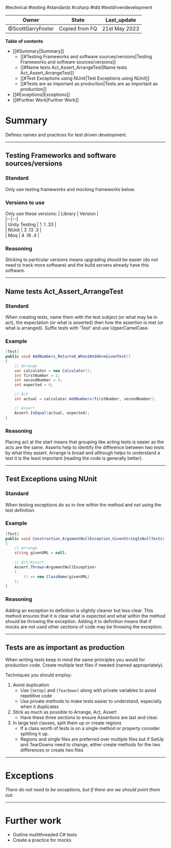 #technical #testing #standards #csharp #tdd #testdrivendevelopment

|Owner|State|Last_update|
|--|--|--|
|@ScottGarryFoster|Copied from FQ|21st May 2023|

**Table of contents**
- [[#Summary|Summary]]
    - [[#Testing Frameworks and software sources/versions|Testing Frameworks and software sources/versions]]
    - [[#Name tests Act_Assert_ArrangeTest|Name tests Act_Assert_ArrangeTest]]
    - [[#Test Exceptions using NUnit|Test Exceptions using NUnit]]
    - [[#Tests are as important as production|Tests are as important as production]]
- [[#Exceptions|Exceptions]]
- [[#Further Work|Further Work]]

# Summary
Defines names and practices for test driven development.

---
## Testing Frameworks and software sources/versions
### Standard
Only use testing frameworks and mocking frameworks below.

### Versions to use
Only use these versions:
| Library | Version |  
|--|--|  
| Unity Testing | 1 .1 .33 |  
| NUnit | 3 .13 .3 |  
| Moq | 4 .18 .4 |

### Reasoning
Sticking to particular versions means upgrading should be easier (do not need to track more software) and the build servers already have this software.

---
## Name tests Act_Assert_ArrangeTest
### Standard
When creating tests, name them with the test subject (or what may be in act), the expectation (or what is asserted) then how the assertion is met (or what is arranged). Suffix tests with 'Test' and use UpperCamelCase.

### Example
``` c#
[Test]
public void AddNumbers_Returns6_When2And4AreGivenTest()
{
    // Arrange
    var calculator = new Calculator();
    int firstNumber = 2;
    int secondNumber = 4;
    int expected = 6;

    // Act
    int actual = calculator.AddNumbers(firstNumber, secondNumber);

    // Assert
    Assert.IsEqual(actual, expected);
}
```

### Reasoning
Placing act at the start means that grouping like acting tests is easier as the acts are the same. Asserts help to identify the difference between two tests by what they assert. Arrange is broad and although helps to understand a test it is the least important (reading the code is generally better).

---
## Test Exceptions using NUnit
### Standard
When testing exceptions do so in-line within the method and not using the test definition.

### Example
``` c#
[Test]  
public void Construction_ArgumentNullException_GivenStringIsNullTests()  
{  
    // Arrange  
    string givenXML = null;  
  
    // Act/Assert  
    Assert.Throws<ArgumentNullException>  
    (  
        () => new ClassName(givenXML)  
    );  
}
```

### Reasoning
Adding an exception to definition is slightly cleaner but less clear. This method ensures that it is clear what is expected and what within the method should be throwing the exception. Adding it to definition means that if mocks are not used other sections of code may be throwing the exception.

---
## Tests are as important as production
When writing tests keep in mind the same principles you would for production code. Create multiple test files if needed (named appropriately).

Techniques you should employ:
1. Avoid duplication
    * Use `[SetUp]` and `[TearDown]` along with private variables to avoid repetitive code
    * Use private methods to make tests easier to understand, especially when it duplicates
2. Stick as much as possible to Arrange, Act, Assert
    * Have these three sections to ensure Assertions are last and clear.
3. In large test classes, split them up or create regions
    * If a class worth of tests is on a single method or property consider splitting it up.
    * Regions and single files are preferred over multiple files but if SetUp and TearDowns need to change, either create methods for the two differences or create two files

---
# Exceptions
*There do not need to be exceptions, but if there are we should point them out.*

---
# Further work
* Outline multithreaded C# tests
* Create a practice for mocks
